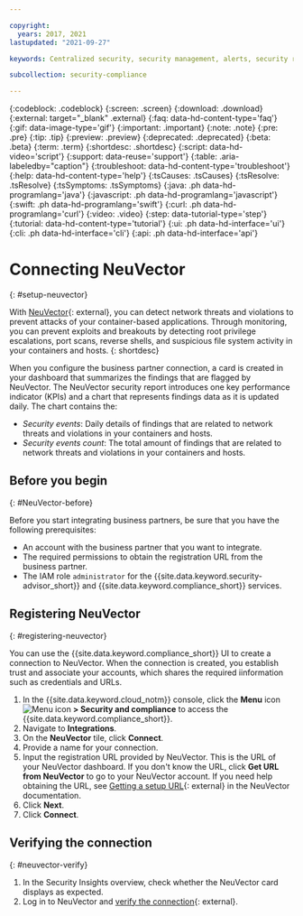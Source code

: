 ```yaml
---

copyright:
  years: 2017, 2021
lastupdated: "2021-09-27"

keywords: Centralized security, security management, alerts, security risk, insights, threat detection

subcollection: security-compliance

---
```


{:codeblock: .codeblock}
{:screen: .screen}
{:download: .download}
{:external: target="_blank" .external}
{:faq: data-hd-content-type='faq'}
{:gif: data-image-type='gif'}
{:important: .important}
{:note: .note}
{:pre: .pre}
{:tip: .tip}
{:preview: .preview}
{:deprecated: .deprecated}
{:beta: .beta}
{:term: .term}
{:shortdesc: .shortdesc}
{:script: data-hd-video='script'}
{:support: data-reuse='support'}
{:table: .aria-labeledby="caption"}
{:troubleshoot: data-hd-content-type='troubleshoot'}
{:help: data-hd-content-type='help'}
{:tsCauses: .tsCauses}
{:tsResolve: .tsResolve}
{:tsSymptoms: .tsSymptoms}
{:java: .ph data-hd-programlang='java'}
{:javascript: .ph data-hd-programlang='javascript'}
{:swift: .ph data-hd-programlang='swift'}
{:curl: .ph data-hd-programlang='curl'}
{:video: .video}
{:step: data-tutorial-type='step'}
{:tutorial: data-hd-content-type='tutorial'}
{:ui: .ph data-hd-interface='ui'}
{:cli: .ph data-hd-interface='cli'}
{:api: .ph data-hd-interface='api'}

# Connecting NeuVector
{: #setup-neuvector}

With [NeuVector](https://neuvector.com/){: external}, you can detect network threats and violations to prevent attacks of your container-based applications. Through monitoring, you can prevent exploits and breakouts by detecting root privilege escalations, port scans, reverse shells, and suspicious file system activity in your containers and hosts.
{: shortdesc}

When you configure the business partner connection, a card is created in your dashboard that summarizes the findings that are flagged by NeuVector. The NeuVector security report introduces one key performance indicator (KPIs) and a chart that represents findings data as it is updated daily. The chart contains the:

* *Security events*: Daily details of findings that are related to network threats and violations in your containers and hosts.
* *Security events count*: The total amount of findings that are related to network threats and violations in your containers and hosts.



## Before you begin
{: #NeuVector-before}

Before you start integrating business partners, be sure that you have the following prerequisites:

* An account with the business partner that you want to integrate.
* The required permissions to obtain the registration URL from the business partner.
* The IAM role `administrator` for the {{site.data.keyword.security-advisor_short}} and {{site.data.keyword.compliance_short}} services.



## Registering NeuVector
{: #registering-neuvector}

You can use the {{site.data.keyword.compliance_short}} UI to create a connection to NeuVector. When the connection is created, you establish trust and associate your accounts, which shares the required iinformation such as credentials and URLs.

1. In the {{site.data.keyword.cloud_notm}} console, click the **Menu** icon ![Menu icon](../../icons/icon_hamburger.svg) **> Security and compliance** to access the {{site.data.keyword.compliance_short}}.
2. Navigate to **Integrations**.
3. On the **NeuVector** tile, click **Connect**.
4. Provide a name for your connection.
5. Input the registration URL provided by NeuVector. This is the URL of your NeuVector dashboard. If you don't know the URL, click **Get URL from NeuVector** to go to your NeuVector account. If you need help obtaining the URL, see [Getting a setup URL](https://docs.neuvector.com/integration/ibmsa){: external} in the NeuVector documentation.
6. Click **Next**.
7. Click **Connect**.


## Verifying the connection
{: #neuvector-verify}

1. In the Security Insights overview, check whether the NeuVector card displays as expected.
2. Log in to NeuVector and [verify the connection](https://docs.neuvector.com/integration/ibmsa){: external}.

